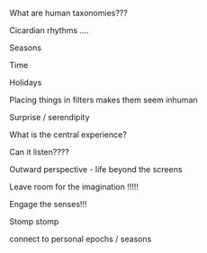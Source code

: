 What are human taxonomies???

Cicardian rhythms ....

Seasons

Time

Holidays

Placing things in filters makes them seem inhuman

Surprise / serendipity

What is the central experience?

Can it listen????

Outward perspective - life beyond the screens

Leave room for the imagination !!!!!

Engage the senses!!!

Stomp stomp

connect to personal epochs / seasons